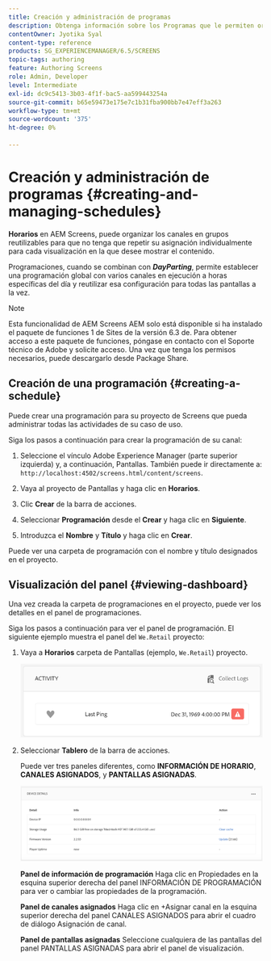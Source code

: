 ```yaml
---
title: Creación y administración de programas
description: Obtenga información sobre los Programas que le permiten organizar canales en grupos reutilizables para que no tenga que repetir su asignación individualmente para cada pantalla en la que desee mostrar el contenido.
contentOwner: Jyotika Syal
content-type: reference
products: SG_EXPERIENCEMANAGER/6.5/SCREENS
topic-tags: authoring
feature: Authoring Screens
role: Admin, Developer
level: Intermediate
exl-id: dc9c5413-3b03-4f1f-bac5-aa599443254a
source-git-commit: b65e59473e175e7c1b31fba900bb7e47eff3a263
workflow-type: tm+mt
source-wordcount: '375'
ht-degree: 0%

---
```


# Creación y administración de programas {#creating-and-managing-schedules}

**Horarios** en AEM Screens, puede organizar los canales en grupos reutilizables para que no tenga que repetir su asignación individualmente para cada visualización en la que desee mostrar el contenido.

Programaciones, cuando se combinan con ***DayParting***, permite establecer una programación global con varios canales en ejecución a horas específicas del día y reutilizar esa configuración para todas las pantallas a la vez.

>[!NOTE]
>
>Esta funcionalidad de AEM Screens AEM solo está disponible si ha instalado el paquete de funciones 1 de Sites de la versión 6.3 de. Para obtener acceso a este paquete de funciones, póngase en contacto con el Soporte técnico de Adobe y solicite acceso. Una vez que tenga los permisos necesarios, puede descargarlo desde Package Share.

## Creación de una programación {#creating-a-schedule}

Puede crear una programación para su proyecto de Screens que pueda administrar todas las actividades de su caso de uso.

Siga los pasos a continuación para crear la programación de su canal:

1. Seleccione el vínculo Adobe Experience Manager (parte superior izquierda) y, a continuación, Pantallas. También puede ir directamente a: `http://localhost:4502/screens.html/content/screens`.
1. Vaya al proyecto de Pantallas y haga clic en **Horarios**.
1. Clic **Crear** de la barra de acciones.
1. Seleccionar **Programación** desde el **Crear** y haga clic en **Siguiente**.

1. Introduzca el **Nombre** y **Título** y haga clic en **Crear**.

Puede ver una carpeta de programación con el nombre y título designados en el proyecto.


## Visualización del panel {#viewing-dashboard}

Una vez creada la carpeta de programaciones en el proyecto, puede ver los detalles en el panel de programaciones.

Siga los pasos a continuación para ver el panel de programación. El siguiente ejemplo muestra el panel del `We.Retail` proyecto:

1. Vaya a **Horarios** carpeta de Pantallas (ejemplo, `We.Retail`) proyecto.

   ![chlimage_1](assets/chlimage_1.png)

1. Seleccionar **Tablero** de la barra de acciones.

   Puede ver tres paneles diferentes, como **INFORMACIÓN DE HORARIO**, **CANALES ASIGNADOS**, y **PANTALLAS ASIGNADAS**.

   ![chlimage_1-1](assets/chlimage_1-1.png)

   **Panel de información de programación** Haga clic en Propiedades en la esquina superior derecha del panel INFORMACIÓN DE PROGRAMACIÓN para ver o cambiar las propiedades de la programación.

   **Panel de canales asignados** Haga clic en +Asignar canal en la esquina superior derecha del panel CANALES ASIGNADOS para abrir el cuadro de diálogo Asignación de canal.

   **Panel de pantallas asignadas** Seleccione cualquiera de las pantallas del panel PANTALLAS ASIGNADAS para abrir el panel de visualización.
